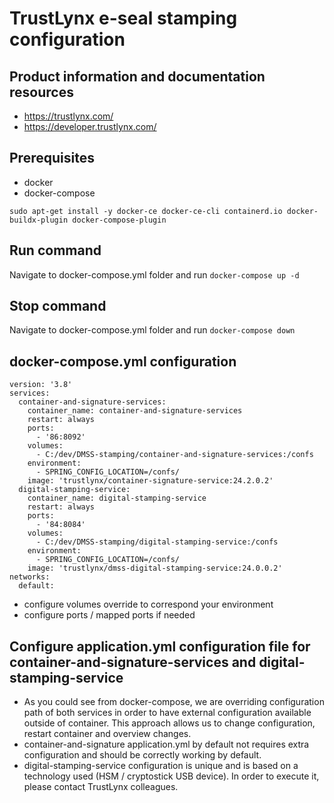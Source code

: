 # TrustLynx e-seal stamping configuration
## Product information and documentation resources

- https://trustlynx.com/
- https://developer.trustlynx.com/

## Prerequisites
- docker
- docker-compose
```
sudo apt-get install -y docker-ce docker-ce-cli containerd.io docker-buildx-plugin docker-compose-plugin
```
## Run command
Navigate to docker-compose.yml folder and run ```docker-compose up -d```
## Stop command
Navigate to docker-compose.yml folder and run ```docker-compose down```
## docker-compose.yml configuration
```
version: '3.8'
services:
  container-and-signature-services:
    container_name: container-and-signature-services
    restart: always
    ports:
      - '86:8092'
    volumes:
      - C:/dev/DMSS-stamping/container-and-signature-services:/confs
    environment:
      - SPRING_CONFIG_LOCATION=/confs/
    image: 'trustlynx/container-signature-service:24.2.0.2'
  digital-stamping-service:
    container_name: digital-stamping-service
    restart: always
    ports:
      - '84:8084'
    volumes:
      - C:/dev/DMSS-stamping/digital-stamping-service:/confs
    environment:
      - SPRING_CONFIG_LOCATION=/confs/
    image: 'trustlynx/dmss-digital-stamping-service:24.0.0.2'
networks:
  default:
```
- configure volumes override to correspond your environment
- configure ports / mapped ports if needed
## Configure application.yml configuration file for container-and-signature-services and digital-stamping-service
- As you could see from docker-compose, we are overriding configuration path of both services in order to have external configuration available outside of container. This approach allows us to change configuration, restart container and overview changes.
- container-and-signature application.yml by default not requires extra configuration and should be correctly working by default.
- digital-stamping-service configuration is unique and is based on a technology used (HSM / cryptostick USB device). In order to execute it, please contact TrustLynx colleagues.
